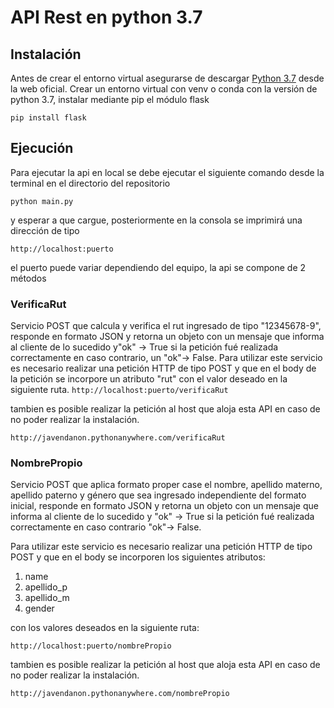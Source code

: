 # API Rest en python 3.7


## Instalación
Antes de crear el entorno virtual asegurarse de descargar 
[Python 3.7](https://www.python.org/downloads/) desde la web oficial.
Crear un entorno virtual con venv o conda con la versión de python 3.7, instalar mediante pip el módulo flask

`pip install flask`

## Ejecución

Para ejecutar la api en local se debe ejecutar el siguiente comando desde la terminal en el directorio del repositorio

`python main.py`

y esperar a que cargue, posteriormente en la consola se imprimirá una dirección de tipo 

`http://localhost:puerto`

el puerto puede variar dependiendo del equipo, la api se compone de 2 métodos 

### VerificaRut 
Servicio POST que calcula y verifica el rut ingresado de tipo "12345678-9", responde en formato JSON y retorna un objeto con un mensaje que informa al cliente de lo sucedido y"ok" -> True si la petición fué realizada correctamente en caso contrario, un "ok"-> False.
Para utilizar este servicio es necesario realizar una petición HTTP de tipo POST y que en el body de la petición se incorpore un atributo "rut" con el valor deseado en la siguiente ruta.
`http://localhost:puerto/verificaRut`

tambien es posible realizar la petición al host que aloja esta API en caso de no poder realizar la instalación.

`http://javendanon.pythonanywhere.com/verificaRut`

### NombrePropio

Servicio POST que aplica formato proper case el nombre, apellido materno, apellido paterno y género que sea ingresado independiente del formato inicial, responde en formato JSON y retorna un objeto con un mensaje que informa al cliente de lo sucedido y "ok" -> True si la petición fué realizada correctamente en caso contrario "ok"-> False.

Para utilizar este servicio es necesario realizar una petición HTTP de tipo POST y que en el body se incorporen los siguientes atributos:

 1. name
 2. apellido_p
 3. apellido_m
 4. gender

con los valores deseados en la siguiente ruta:

`http://localhost:puerto/nombrePropio` 

tambien es posible realizar la petición al host que aloja esta API en caso de no poder realizar la instalación.

`http://javendanon.pythonanywhere.com/nombrePropio`
